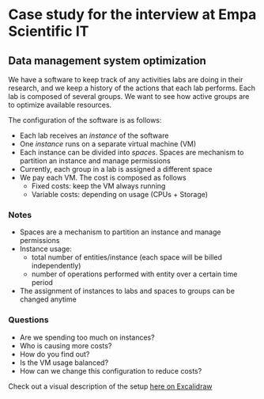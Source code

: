 # Case study for the interview at Empa Scientific IT

## Data management system optimization

We have a software to keep track of any activities labs are doing in their research, and we keep a history of the actions that each lab performs. Each lab is composed of several groups. We want to see how active groups are to optimize available resources.

The configuration of the software is as follows:

- Each lab receives an *instance* of the software
- One *instance* runs on a separate virtual machine (VM)
- Each instance can be divided into *spaces*. Spaces are mechanism to partition an instance and manage permissions
- Currently, each group in a lab is assigned a different space
- We pay each VM. The cost is composed as follows
  - Fixed costs: keep the VM always running
  - Variable costs: depending on usage (CPUs + Storage)

### Notes

- Spaces are a mechanism to partition an instance and manage permissions
- Instance usage:
  - total number of entities/instance (each space will be billed independently)
  - number of operations performed with entity over a certain time period
- The assignment of instances to labs and spaces to groups can be changed anytime

### Questions

- Are we spending too much on instances?
- Who is causing more costs?
- How do you find out?
- Is the VM usage balanced?
- How can we change this configuration to reduce costs?

Check out a visual description of the setup [here on Excalidraw](https://excalidraw.com/#room=2cdf2c6b3adacc791f87,Sryi25ej9XVRyLyeFiRgFQ)
